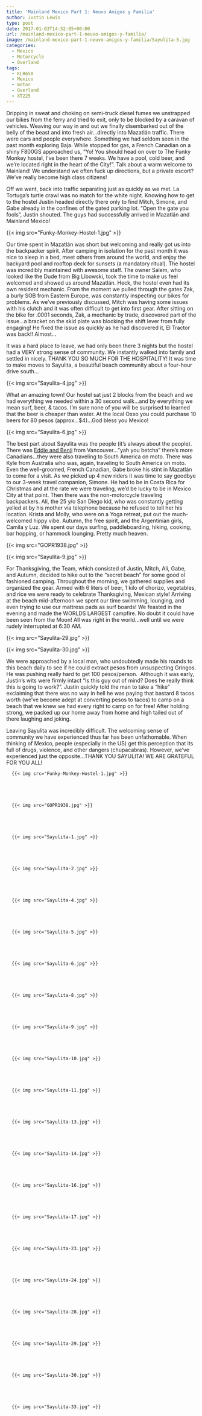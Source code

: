 ```yaml
---
title: 'Mainland Mexico Part 1: Neuvo Amigos y Familia'
author: Justin Lewis
type: post
date: 2017-01-03T14:52:05+00:00
url: /mainland-mexico-part-1-neuvo-amigos-y-familia/
image: /mainland-mexico-part-1-neuvo-amigos-y-familia/Sayulita-5.jpg
categories:
  - Mexico
  - Motorcycle
  - Overland
tags:
  - KLR650
  - Mexico
  - motor
  - Overland
  - XT225
---
```

Dripping in sweat and choking on semi-truck diesel fumes we unstrapped our bikes from the ferry and tried to exit, only to be blocked by a caravan of vehicles. Weaving our way in and out we finally disembarked out of the belly of the beast and into fresh air…directly into Mazatlán traffic. There were cars and people everywhere. Something we had seldom seen in the past month exploring Baja. While stopped for gas, a French Canadian on a shiny F800GS approached us, “Yo! You should head on over to The Funky Monkey hostel, I’ve been there 7 weeks. We have a pool, cold beer, and we’re located right in the heart of the City!”. Talk about a warm welcome to Mainland! We understand we often fuck up directions, but a private escort? We’ve really become high class citizens!

Off we went, back into traffic separating just as quickly as we met. La Tortuga’s turtle crawl was no match for the white night. Knowing how to get to the hostel Justin headed directly there only to find Mitch, Simone, and Gabe already in the confines of the gated parking lot. “Open the gate you fools”, Justin shouted. The guys had successfully arrived in Mazatlán and Mainland Mexico!


  {{< img src="Funky-Monkey-Hostel-1.jpg" >}}
		      



Our time spent in Mazatlán was short but welcoming and really got us into the backpacker spirit. After camping in isolation for the past month it was nice to sleep in a bed, meet others from around the world, and enjoy the backyard pool and rooftop deck for sunsets (a mandatory ritual). The hostel was incredibly maintained with awesome staff. The owner Salem, who looked like the Dude from Big Libowski, took the time to make us feel welcomed and showed us around Mazatlán. Heck, the hostel even had its own resident mechanic. From the moment we pulled through the gates Zak, a burly SOB from Eastern Europe, was constantly inspecting our bikes for problems. As we’ve previously discussed, Mitch was having some issues with his clutch and it was often difficult to get into first gear. After sitting on the bike for .0001 seconds, Zak, a mechanic by trade, discovered part of the issue…a bracket on the skid plate was blocking the shift lever from fully engaging! He fixed the issue as quickly as he had discovered it, El Tractor was back!! Almost…

It was a hard place to leave, we had only been there 3 nights but the hostel had a VERY strong sense of community. We instantly walked into family and settled in nicely. THANK YOU SO MUCH FOR THE HOSPITALITY! It was time to make moves to Sayulita, a beautiful beach community about a four-hour drive south…


  {{< img src="Sayulita-4.jpg" >}}
		      


What an amazing town! Our hostel sat just 2 blocks from the beach and we had everything we needed within a 30 second walk…and by everything we mean surf, beer, & tacos. I’m sure none of you will be surprised to learned that the beer is cheaper than water. At the local Oxxo you could purchase 10 beers for 80 pesos (approx…$4)…God bless you Mexico!


  {{< img src="Sayulita-6.jpg" >}}
		      


The best part about Sayulita was the people (it’s always about the people).  There was [Eddie and Benji][1] from Vancouver…”yah you betcha” there’s more Canadians…they were also traveling to South America on moto. There was Kyle from Australia who was, again, traveling to South America on moto. Even the well-groomed, French Canadian, Gabe broke his stint in Mazatlán to come for a visit. As we picked up 4 new riders it was time to say goodbye to our 3-week travel companion, Simone. He had to be in Costa Rica for Christmas and at the rate we were traveling, we’d be lucky to be in Mexico City at that point. Then there was the non-motorcycle traveling backpackers. Ali, the 25 y/o San Diego kid, who was constantly getting yelled at by his mother via telephone because he refused to tell her his location. Krista and Molly, who were on a Yoga retreat, put out the much-welcomed hippy vibe. Autumn, the free spirit, and the Argentinian girls, Camila y Luz. We spent our days surfing, paddleboarding, hiking, cooking, bar hopping, or hammock lounging. Pretty much heaven.


  {{< img src="GOPR1938.jpg" >}}
		      


  {{< img src="Sayulita-9.jpg" >}}
		      


For Thanksgiving, the Team, which consisted of Justin, Mitch, Ali, Gabe, and Autumn, decided to hike out to the “secret beach” for some good ol fashioned camping. Throughout the morning, we gathered supplies and organized the gear. Armed with 6 liters of beer, 1 kilo of chorizo, vegetables, and rice we were ready to celebrate Thanksgiving, Mexican style! Arriving at the beach mid-afternoon we spent our time swimming, lounging, and even trying to use our mattress pads as surf boards! We feasted in the evening and made the WORLDS LARGEST campfire. No doubt it could have been seen from the Moon! All was right in the world…well until we were rudely interrupted at 6:30 AM.


  {{< img src="Sayulita-29.jpg" >}}
		      


  {{< img src="Sayulita-30.jpg" >}}
		      


We were approached by a local man, who undoubtedly made his rounds to this beach daily to see if he could extract pesos from unsuspecting Gringos. He was pushing really hard to get 100 pesos/person.  Although it was early, Justin’s wits were firmly intact “Is this guy out of mind? Does he really think this is going to work?”. Justin quickly told the man to take a “hike” exclaiming that there was no way in hell he was paying that bastard 8 tacos worth (we’ve become adept at converting pesos to tacos) to camp on a beach that we knew we had every right to camp on for free! After holding strong, we packed up our home away from home and high tailed out of there laughing and joking.

Leaving Sayulita was incredibly difficult. The welcoming sense of community we have experienced thus far has been unfathomable. When thinking of Mexico, people (especially in the US) get this perception that its full of drugs, violence, and other dangers (chupacabras). However, we’ve experienced just the opposite…THANK YOU SAYULITA! WE ARE GRATEFUL FOR YOU ALL!





      {{< img src="Funky-Monkey-Hostel-1.jpg" >}}
                
    



      {{< img src="GOPR1938.jpg" >}}
                
    



      {{< img src="Sayulita-1.jpg" >}}
                
    



      {{< img src="Sayulita-2.jpg" >}}
                
    



      {{< img src="Sayulita-4.jpg" >}}
                
    



      {{< img src="Sayulita-5.jpg" >}}
                
    



      {{< img src="Sayulita-6.jpg" >}}
                
    



      {{< img src="Sayulita-8.jpg" >}}
                
    



      {{< img src="Sayulita-9.jpg" >}}
                
    



      {{< img src="Sayulita-10.jpg" >}}
                
    



      {{< img src="Sayulita-11.jpg" >}}
                
    



      {{< img src="Sayulita-13.jpg" >}}
                
    



      {{< img src="Sayulita-14.jpg" >}}
                
    



      {{< img src="Sayulita-16.jpg" >}}
                
    



      {{< img src="Sayulita-17.jpg" >}}
                
    



      {{< img src="Sayulita-23.jpg" >}}
                
    



      {{< img src="Sayulita-24.jpg" >}}
                
    



      {{< img src="Sayulita-28.jpg" >}}
                
    



      {{< img src="Sayulita-29.jpg" >}}
                
    



      {{< img src="Sayulita-30.jpg" >}}
                
    



      {{< img src="Sayulita-33.jpg" >}}
                
    






 [1]: http://www.millennialmotorcyclediaries.com/